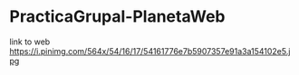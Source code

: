 # PracticaGrupal-PlanetaWeb
link to web
https://i.pinimg.com/564x/54/16/17/54161776e7b5907357e91a3a154102e5.jpg
